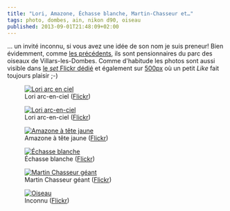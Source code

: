 ```yaml
---
title: "Lori, Amazone, Échasse blanche, Martin-Chasseur et…"
tags: photo, dombes, ain, nikon d90, oiseau
published: 2013-09-01T21:48:09+02:00
---
```


… un invité inconnu, si vous avez une idée de son nom je suis preneur! Bien
évidemment, comme <a href="/post/parc-des-oiseaux">les précédents</a>, ils sont
pensionnaires du parc des oiseaux de Villars-les-Dombes. Comme d'habitude les
photos sont aussi visible dans [le *set* Flickr
dédié](http://www.flickr.com/photos/tigr0u/sets/72157627802960454/) et également sur <a href="http://500px.com/tigrou">500px</a> où un petit *Like* fait toujours plaisir ;-)

<figure class="object-center"><a href="/images/lori-arc-en-ciel.jpg"><img
src="/images/660x/lori-arc-en-ciel.jpg" alt="Lori arc en ciel"></a><figcaption>Lori arc-en-ciel (<a href="http://www.flickr.com/photos/tigr0u/9647807914/">Flickr</a>)</figcaption></figure>
<figure class="object-center"><a href="/images/lori-arc-en-ciel-2.jpg"><img
src="/images/660x/lori-arc-en-ciel-2.jpg" alt="Lori arc-en-ciel"></a><figcaption>Lori arc-en-ciel (<a href="http://www.flickr.com/photos/tigr0u/9647802814/">Flickr</a>)</figcaption></figure>
<figure class="object-center"><a href="/images/amazone-a-tete-jaune.jpg"><img
src="/images/660x/amazone-a-tete-jaune.jpg" alt="Amazone à tête jaune"></a><figcaption>Amazone à tête jaune (<a href="http://www.flickr.com/photos/tigr0u/9644595481/">Flickr</a>)</figcaption></figure>
<figure class="object-center"><a href="/images/echasse-blanche.jpg"><img
src="/images/660x/echasse-blanche.jpg" alt="Échasse blanche"></a><figcaption>Échasse blanche (<a href="http://www.flickr.com/photos/tigr0u/9647822384/">Flickr</a>)</figcaption></figure>
<figure class="object-center"><a href="/images/martin-chasseur-geant.jpg"><img
src="/images/660x/martin-chasseur-geant.jpg" alt="Martin Chasseur géant"></a><figcaption>Martin Chasseur géant (<a href="http://www.flickr.com/photos/tigr0u/9644563881/">Flickr</a>)</figcaption></figure>
<figure class="object-center"><a href="/images/oiseau-inconnu.jpg"><img
src="/images/660x/oiseau-inconnu.jpg" alt="Oiseau"></a><figcaption>Inconnu (<a href="http://www.flickr.com/photos/tigr0u/9647815898/">Flickr</a>)</figcaption></figure>
